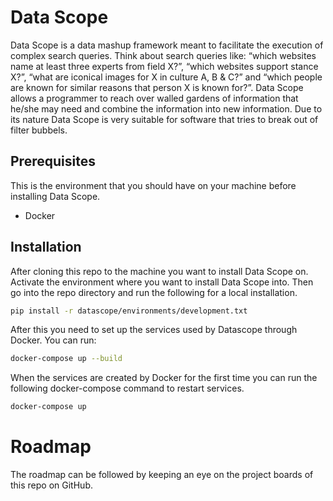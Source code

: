Data Scope
==========

Data Scope is a data mashup framework meant to facilitate the execution of complex search queries. 
Think about search queries like: “which websites name at least three experts from field X?”, 
“which websites support stance X?”, “what are iconical images for X in culture A, B & C?” and 
“which people are known for similar reasons that person X is known for?”. 
Data Scope allows a programmer to reach over walled gardens of information that he/she may need and
combine the information into new information. 
Due to its nature Data Scope is very suitable for software that tries to break out of filter bubbels.


Prerequisites
-------------

This is the environment that you should have on your machine before installing Data Scope.

* Docker


Installation
------------

After cloning this repo to the machine you want to install Data Scope on. 
Activate the environment where you want to install Data Scope into. 
Then go into the repo directory and run the following for a local installation.

```bash
pip install -r datascope/environments/development.txt
```

After this you need to set up the services used by Datascope through Docker. You can run:

```bash
docker-compose up --build
```

When the services are created by Docker for the first time
you can run the following docker-compose command to restart services.

```bash
docker-compose up
```


Roadmap
=======

The roadmap can be followed by keeping an eye on the project boards of this repo on GitHub.
